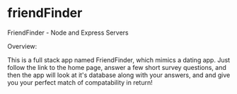 # friendFinder
FriendFinder - Node and Express Servers


Overview:

This is a full stack app named FriendFinder, which mimics a dating app. Just follow the link to the home page, answer a few short survey questions, and then the app will look at it's database along with your answers, and and give you your perfect match of compatability in return!
